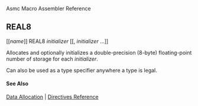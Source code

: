 Asmc Macro Assembler Reference

## REAL8

[[_name_]] REAL8 _initializer_ [[, _initializer_ ...]]

Allocates and optionally initializes a double-precision (8-byte) floating-point number of storage for each _initializer_.

Can also be used as a type specifier anywhere a type is legal.

#### See Also

[Data Allocation](data-allocation.md) | [Directives Reference](readme.md)
